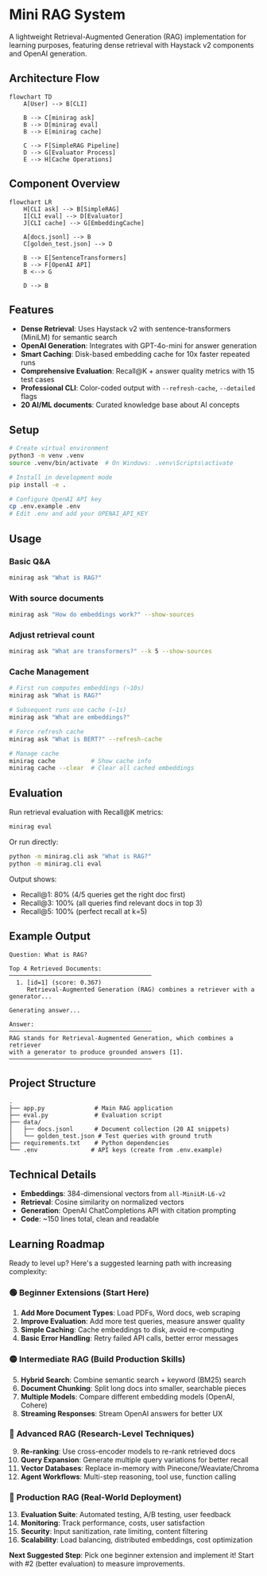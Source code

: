 # Mini RAG System

A lightweight Retrieval-Augmented Generation (RAG) implementation for learning purposes, featuring dense retrieval with Haystack v2 components and OpenAI generation.

## Architecture Flow

```mermaid
flowchart TD
    A[User] --> B[CLI]
    
    B --> C[minirag ask]
    B --> D[minirag eval]
    B --> E[minirag cache]
    
    C --> F[SimpleRAG Pipeline]
    D --> G[Evaluator Process]
    E --> H[Cache Operations]
```

## Component Overview

```mermaid
flowchart LR
    H[CLI ask] --> B[SimpleRAG]
    I[CLI eval] --> D[Evaluator]
    J[CLI cache] --> G[EmbeddingCache]
    
    A[docs.jsonl] --> B
    C[golden_test.json] --> D
    
    B --> E[SentenceTransformers]
    B --> F[OpenAI API]
    B <--> G
    
    D --> B
```

## Features

- **Dense Retrieval**: Uses Haystack v2 with sentence-transformers (MiniLM) for semantic search
- **OpenAI Generation**: Integrates with GPT-4o-mini for answer generation
- **Smart Caching**: Disk-based embedding cache for 10x faster repeated runs
- **Comprehensive Evaluation**: Recall@K + answer quality metrics with 15 test cases
- **Professional CLI**: Color-coded output with `--refresh-cache`, `--detailed` flags
- **20 AI/ML documents**: Curated knowledge base about AI concepts

## Setup

```bash
# Create virtual environment
python3 -m venv .venv
source .venv/bin/activate  # On Windows: .venv\Scripts\activate

# Install in development mode
pip install -e .

# Configure OpenAI API key
cp .env.example .env
# Edit .env and add your OPENAI_API_KEY
```

## Usage

### Basic Q&A
```bash
minirag ask "What is RAG?"
```

### With source documents
```bash
minirag ask "How do embeddings work?" --show-sources
```

### Adjust retrieval count
```bash
minirag ask "What are transformers?" --k 5 --show-sources
```

### Cache Management
```bash
# First run computes embeddings (~10s)
minirag ask "What is RAG?"

# Subsequent runs use cache (~1s)  
minirag ask "What are embeddings?"

# Force refresh cache
minirag ask "What is BERT?" --refresh-cache

# Manage cache
minirag cache          # Show cache info
minirag cache --clear  # Clear all cached embeddings
```

## Evaluation

Run retrieval evaluation with Recall@K metrics:
```bash
minirag eval
```

Or run directly:
```bash
python -m minirag.cli ask "What is RAG?"
python -m minirag.cli eval
```

Output shows:
- Recall@1: 80% (4/5 queries get the right doc first)
- Recall@3: 100% (all queries find relevant docs in top 3)
- Recall@5: 100% (perfect recall at k=5)

## Example Output

```
Question: What is RAG?

Top 4 Retrieved Documents:
────────────────────────────────────────
  1. [id=1] (score: 0.367)
     Retrieval-Augmented Generation (RAG) combines a retriever with a generator...
  
Generating answer...

Answer:
────────────────────────────────────────
RAG stands for Retrieval-Augmented Generation, which combines a retriever 
with a generator to produce grounded answers [1].
────────────────────────────────────────
```

## Project Structure

```
.
├── app.py              # Main RAG application
├── eval.py             # Evaluation script
├── data/
│   ├── docs.jsonl      # Document collection (20 AI snippets)
│   └── golden_test.json # Test queries with ground truth
├── requirements.txt    # Python dependencies
└── .env               # API keys (create from .env.example)
```

## Technical Details

- **Embeddings**: 384-dimensional vectors from `all-MiniLM-L6-v2`
- **Retrieval**: Cosine similarity on normalized vectors
- **Generation**: OpenAI ChatCompletions API with citation prompting
- **Code**: ~150 lines total, clean and readable

## Learning Roadmap

Ready to level up? Here's a suggested learning path with increasing complexity:

### 🟢 **Beginner Extensions** (Start Here)
1. **Add More Document Types**: Load PDFs, Word docs, web scraping
2. **Improve Evaluation**: Add more test queries, measure answer quality
3. **Simple Caching**: Cache embeddings to disk, avoid re-computing
4. **Basic Error Handling**: Retry failed API calls, better error messages

### 🟡 **Intermediate RAG** (Build Production Skills)  
5. **Hybrid Search**: Combine semantic search + keyword (BM25) search
6. **Document Chunking**: Split long docs into smaller, searchable pieces
7. **Multiple Models**: Compare different embedding models (OpenAI, Cohere)
8. **Streaming Responses**: Stream OpenAI answers for better UX

### 🔴 **Advanced RAG** (Research-Level Techniques)
9. **Re-ranking**: Use cross-encoder models to re-rank retrieved docs
10. **Query Expansion**: Generate multiple query variations for better recall
11. **Vector Databases**: Replace in-memory with Pinecone/Weaviate/Chroma
12. **Agent Workflows**: Multi-step reasoning, tool use, function calling

### 🚀 **Production RAG** (Real-World Deployment)
13. **Evaluation Suite**: Automated testing, A/B testing, user feedback
14. **Monitoring**: Track performance, costs, user satisfaction  
15. **Security**: Input sanitization, rate limiting, content filtering
16. **Scalability**: Load balancing, distributed embeddings, cost optimization

**Next Suggested Step**: Pick one beginner extension and implement it! Start with #2 (better evaluation) to measure improvements.
